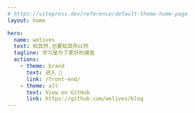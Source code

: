 ```yaml
---
# https://vitepress.dev/reference/default-theme-home-page
layout: home

hero:
  name: welives
  text: 知其然,也要知其所以然
  tagline: 学习是为了更好的摸鱼
  actions:
    - theme: brand
      text: 进入 🚀
      link: /front-end/
    - theme: alt
      text: View on GitHub
      link: https://github.com/welives/blog
---
```

